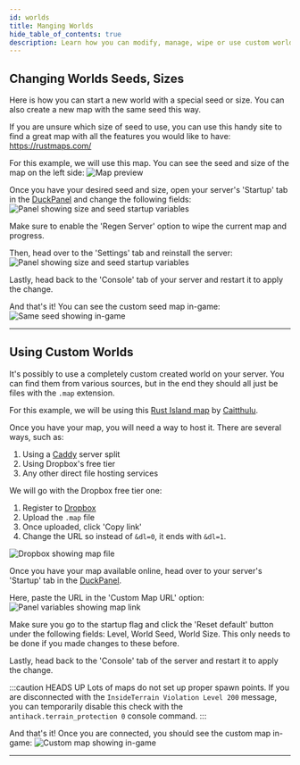 ```yaml
---
id: worlds
title: Manging Worlds
hide_table_of_contents: true
description: Learn how you can modify, manage, wipe or use custom worlds on your Rust server!
---
```


## Changing Worlds Seeds, Sizes

Here is how you can start a new world with a special seed or size. You can also create a new map with the same seed this
way.

If you are unsure which size of seed to use, you can use this handy site to find a great map with all the features
you would like to have: https://rustmaps.com/

For this example, we will use this map. You can see the seed and size of the map on the left side:
![Map preview](/games/rust/worlds/map-preview.png)

Once you have your desired seed and size, open your server's 'Startup' tab in the [DuckPanel](https://mc.bloom.host) and
change the following fields:
![Panel showing size and seed startup variables](/games/rust/worlds/seed-variables.png)

Make sure to enable the 'Regen Server' option to wipe the current map and progress.

Then, head over to the 'Settings' tab and reinstall the server:
![Panel showing size and seed startup variables](/games/rust/worlds/reinstall.png)

Lastly, head back to the 'Console' tab of your server and restart it to apply the change.

And that's it! You can see the custom seed map in-game:
![Same seed showing in-game](/games/rust/worlds/seed-results.png)


---

## Using Custom Worlds

It's possibly to use a completely custom created world on your server.
You can find them from various sources, but in the end they should all just be files with the `.map` extension.

For this example, we will be using this [Rust Island map](https://codefling.com/maps/rust-island)
by [Caitthulu](https://codefling.com/caitthulu).

Once you have your map, you will need a way to host it. There are several ways, such as:

1. Using a [Caddy](/other-servers/caddy-server.md) server split
2. Using Dropbox's free tier
3. Any other direct file hosting services

We will go with the Dropbox free tier one:

1. Register to [Dropbox](https://www.dropbox.com/home)
2. Upload the `.map` file
3. Once uploaded, click 'Copy link'
4. Change the URL so instead of `&dl=0`, it ends with `&dl=1`.

![Dropbox showing map file](/games/rust/worlds/dropbox.png)

Once you have your map available online, head over to your server's 'Startup' tab in
the [DuckPanel](https://mc.bloom.host).

Here, paste the URL in the 'Custom Map URL' option:
![Panel variables showing map link](/games/rust/worlds/custom-variables.png)

Make sure you go to the startup flag and click the 'Reset default' button under the following fields: Level, World Seed, World Size. This only needs to be done if you made changes to these before.

Lastly, head back to the 'Console' tab of the server and restart it to apply the change.

:::caution HEADS UP
Lots of maps do not set up proper spawn points. If you are disconnected with the `InsideTerrain Violation Level 200`
message, you can temporarily disable this check with the `antihack.terrain_protection 0` console command.
:::

And that's it! Once you are connected, you should see the custom map in-game:
![Custom map showing in-game](/games/rust/worlds/custom-results.png)

---


